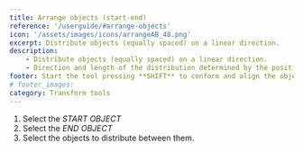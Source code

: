 ```yaml
---
title: Arrange objects (start-end)
reference: '/userguide/#arrange-objects'
icon: '/assets/images/icons/arrangeAB_48.png'
excerpt: Distribute objects (equally spaced) on a linear direction.
description:
    - Distribute objects (equally spaced) on a linear direction.
    - Direction and length of the distribution determined by the position of two objects.
footer: Start the tool pressing **SHIFT** to conform and align the objects to the underlying surfaces.
# footer_images:
category: Transform tools
---
```


1. Select the *START OBJECT*
2. Select the *END OBJECT*
3. Select the objects to distribute between them.
